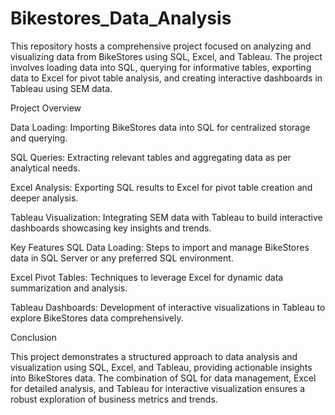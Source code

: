 # Bikestores_Data_Analysis

This repository hosts a comprehensive project focused on analyzing and visualizing data from BikeStores using SQL, Excel, and Tableau. The project involves loading data into SQL, querying for informative tables, exporting data to Excel for pivot table analysis, and creating interactive dashboards in Tableau using SEM data.

Project Overview

Data Loading: Importing BikeStores data into SQL for centralized storage and querying.

SQL Queries: Extracting relevant tables and aggregating data as per analytical needs.

Excel Analysis: Exporting SQL results to Excel for pivot table creation and deeper analysis.

Tableau Visualization: Integrating SEM data with Tableau to build interactive dashboards showcasing key insights and trends.

Key Features
SQL Data Loading: Steps to import and manage BikeStores data in SQL Server or any preferred SQL environment.

Excel Pivot Tables: Techniques to leverage Excel for dynamic data summarization and analysis.

Tableau Dashboards: Development of interactive visualizations in Tableau to explore BikeStores data comprehensively.

Conclusion

This project demonstrates a structured approach to data analysis and visualization using SQL, Excel, and Tableau, providing actionable insights into BikeStores data. The combination of SQL for data management, Excel for detailed analysis, and Tableau for interactive visualization ensures a robust exploration of business metrics and trends.

